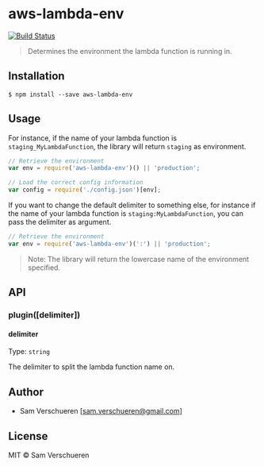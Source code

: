# aws-lambda-env

[![Build Status](https://travis-ci.org/SamVerschueren/aws-lambda-env.svg?branch=master)](https://travis-ci.org/SamVerschueren/aws-lambda-env)

> Determines the environment the lambda function is running in.

## Installation

```
$ npm install --save aws-lambda-env
```

## Usage

For instance, if the name of your lambda function is `staging_MyLambdaFunction`, the
library will return `staging` as environment.

```javascript
// Retrieve the environment
var env = require('aws-lambda-env')() || 'production';

// Load the correct config information
var config = require('./config.json')[env];
```

If you want to change the default delimiter to something else, for instance if the name
of your lambda function is `staging:MyLambdaFunction`, you can pass the delimiter as argument.

```javascript
// Retrieve the environment
var env = require('aws-lambda-env')(':') || 'production';
```

> Note: The library will return the lowercase name of the environment specified.

## API

### plugin([delimiter])

#### delimiter

Type: `string`

The delimiter to split the lambda function name on.

## Author

- Sam Verschueren [<sam.verschueren@gmail.com>]

## License

MIT © Sam Verschueren